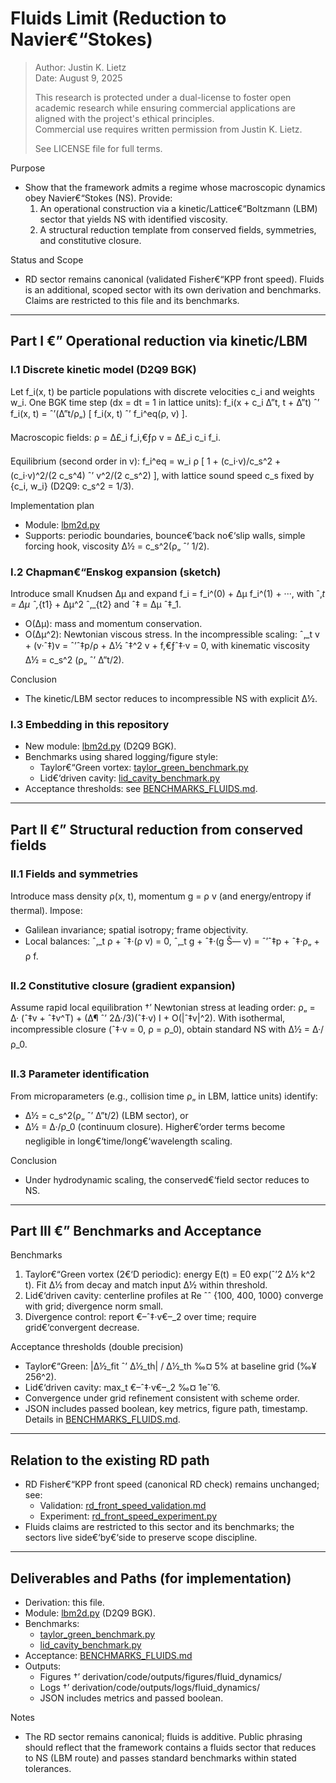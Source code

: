 ﻿# Fluids Limit (Reduction to Navier€“Stokes)

>
> Author: Justin K. Lietz  
> Date: August 9, 2025
>
> This research is protected under a dual-license to foster open academic
> research while ensuring commercial applications are aligned with the project's ethical principles.<br>
> Commercial use requires written permission from Justin K. Lietz.
> 
> See LICENSE file for full terms.

Purpose
- Show that the framework admits a regime whose macroscopic dynamics obey Navier€“Stokes (NS). Provide:
  1) An operational construction via a kinetic/Lattice€“Boltzmann (LBM) sector that yields NS with identified viscosity.
  2) A structural reduction template from conserved fields, symmetries, and constitutive closure.

Status and Scope
- RD sector remains canonical (validated Fisher€“KPP front speed). Fluids is an additional, scoped sector with its own derivation and benchmarks. Claims are restricted to this file and its benchmarks.

---

## Part I €” Operational reduction via kinetic/LBM

### I.1 Discrete kinetic model (D2Q9 BGK)
Let f_i(x, t) be particle populations with discrete velocities c_i and weights w_i. One BGK time step (dx = dt = 1 in lattice units):
f_i(x + c_i Δ”t, t + Δ”t) ˆ’ f_i(x, t) = ˆ’(Δ”t/ρ„) [ f_i(x, t) ˆ’ f_i^eq(ρ, v) ].

Macroscopic fields:
ρ = Δ£_i f_i,€ƒρ v = Δ£_i c_i f_i.

Equilibrium (second order in v):
f_i^eq = w_i ρ [ 1 + (c_i·v)/c_s^2 + (c_i·v)^2/(2 c_s^4) ˆ’ v^2/(2 c_s^2) ],
with lattice sound speed c_s fixed by {c_i, w_i} (D2Q9: c_s^2 = 1/3).

Implementation plan
- Module: [lbm2d.py](Prometheus_FUVDM/derivation/code/physics/fluid_dynamics/fluids/lbm2d.py:1)
- Supports: periodic boundaries, bounce€‘back no€‘slip walls, simple forcing hook, viscosity Δ½ = c_s^2(ρ„ ˆ’ 1/2).

### I.2 Chapman€“Enskog expansion (sketch)
Introduce small Knudsen Δµ and expand f_i = f_i^(0) + Δµ f_i^(1) + ···, with ˆ‚_t = Δµ ˆ‚_{t1} + Δµ^2 ˆ‚_{t2} and ˆ‡ = Δµ ˆ‡_1.
- O(Δµ): mass and momentum conservation.
- O(Δµ^2): Newtonian viscous stress.
In the incompressible scaling:
ˆ‚_t v + (v·ˆ‡)v = ˆ’ˆ‡p/ρ + Δ½ ˆ‡^2 v + f,€ƒˆ‡·v = 0,
with kinematic viscosity Δ½ = c_s^2 (ρ„ ˆ’ Δ”t/2).

Conclusion
- The kinetic/LBM sector reduces to incompressible NS with explicit Δ½.

### I.3 Embedding in this repository
- New module: [lbm2d.py](Prometheus_FUVDM/derivation/code/physics/fluid_dynamics/fluids/lbm2d.py:1) (D2Q9 BGK).
- Benchmarks using shared logging/figure style:
  - Taylor€“Green vortex: [taylor_green_benchmark.py](Prometheus_FUVDM/derivation/code/physics/fluid_dynamics/taylor_green_benchmark.py:1)
  - Lid€‘driven cavity: [lid_cavity_benchmark.py](Prometheus_FUVDM/derivation/code/physics/fluid_dynamics/lid_cavity_benchmark.py:1)
- Acceptance thresholds: see [BENCHMARKS_FLUIDS.md](Prometheus_FUVDM/BENCHMARKS_FLUIDS.md:1).

---

## Part II €” Structural reduction from conserved fields

### II.1 Fields and symmetries
Introduce mass density ρ(x, t), momentum g = ρ v (and energy/entropy if thermal). Impose:
- Galilean invariance; spatial isotropy; frame objectivity.
- Local balances:
  ˆ‚_t ρ + ˆ‡·(ρ v) = 0,
  ˆ‚_t g + ˆ‡·(g Š— v) = ˆ’ˆ‡p + ˆ‡·ρ„ + ρ f.

### II.2 Constitutive closure (gradient expansion)
Assume rapid local equilibration †’ Newtonian stress at leading order:
ρ„ = Δ· (ˆ‡v + ˆ‡v^T) + (Δ¶ ˆ’ 2Δ·/3)(ˆ‡·v) I + O(|ˆ‡v|^2).
With isothermal, incompressible closure (ˆ‡·v = 0, ρ = ρ_0), obtain standard NS with Δ½ = Δ·/ρ_0.

### II.3 Parameter identification
From microparameters (e.g., collision time ρ„ in LBM, lattice units) identify:
- Δ½ = c_s^2(ρ„ ˆ’ Δ”t/2) (LBM sector), or
- Δ½ = Δ·/ρ_0 (continuum closure).
Higher€‘order terms become negligible in long€‘time/long€‘wavelength scaling.

Conclusion
- Under hydrodynamic scaling, the conserved€‘field sector reduces to NS.

---

## Part III €” Benchmarks and Acceptance

Benchmarks
1) Taylor€“Green vortex (2€‘D periodic): energy E(t) = E0 exp(ˆ’2 Δ½ k^2 t). Fit Δ½ from decay and match input Δ½ within threshold.
2) Lid€‘driven cavity: centerline profiles at Re ˆˆ {100, 400, 1000} converge with grid; divergence norm small.
3) Divergence control: report €–ˆ‡·v€–_2 over time; require grid€‘convergent decrease.

Acceptance thresholds (double precision)
- Taylor€“Green: |Δ½_fit ˆ’ Δ½_th| / Δ½_th ‰¤ 5% at baseline grid (‰¥ 256^2).
- Lid€‘driven cavity: max_t €–ˆ‡·v€–_2 ‰¤ 1eˆ’6.
- Convergence under grid refinement consistent with scheme order.
- JSON includes passed boolean, key metrics, figure path, timestamp.
Details in [BENCHMARKS_FLUIDS.md](Prometheus_FUVDM/BENCHMARKS_FLUIDS.md:1).

---

## Relation to the existing RD path

- RD Fisher€“KPP front speed (canonical RD check) remains unchanged; see:
  - Validation: [rd_front_speed_validation.md](reaction_diffusion/rd_front_speed_validation.md:1)
  - Experiment: [rd_front_speed_experiment.py](code/physics/rd_front_speed_experiment.py:1)
- Fluids claims are restricted to this sector and its benchmarks; the sectors live side€‘by€‘side to preserve scope discipline.

---

## Deliverables and Paths (for implementation)

- Derivation: this file.
- Module: [lbm2d.py](Prometheus_FUVDM/derivation/code/physics/fluid_dynamics/fluids/lbm2d.py:1) (D2Q9 BGK).
- Benchmarks:
  - [taylor_green_benchmark.py](Prometheus_FUVDM/derivation/code/physics/fluid_dynamics/taylor_green_benchmark.py:1)
  - [lid_cavity_benchmark.py](Prometheus_FUVDM/derivation/code/physics/fluid_dynamics/lid_cavity_benchmark.py:1)
- Acceptance: [BENCHMARKS_FLUIDS.md](Prometheus_FUVDM/BENCHMARKS_FLUIDS.md:1)
- Outputs:
  - Figures †’ derivation/code/outputs/figures/fluid_dynamics/
  - Logs †’ derivation/code/outputs/logs/fluid_dynamics/
  - JSON includes metrics and passed boolean.

Notes
- The RD sector remains canonical; fluids is additive. Public phrasing should reflect that the framework contains a fluids sector that reduces to NS (LBM route) and passes standard benchmarks within stated tolerances.

